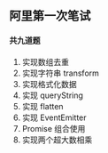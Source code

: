## 阿里第一次笔试

#### 共九道题

1. 实现数组去重
2. 实现字符串 transform
3. 实现格式化数据
4. 实现 queryString
5. 实现 flatten
6. 实现 EventEmitter
7. Promise 组合使用
8. 实现两个超大数相乘

